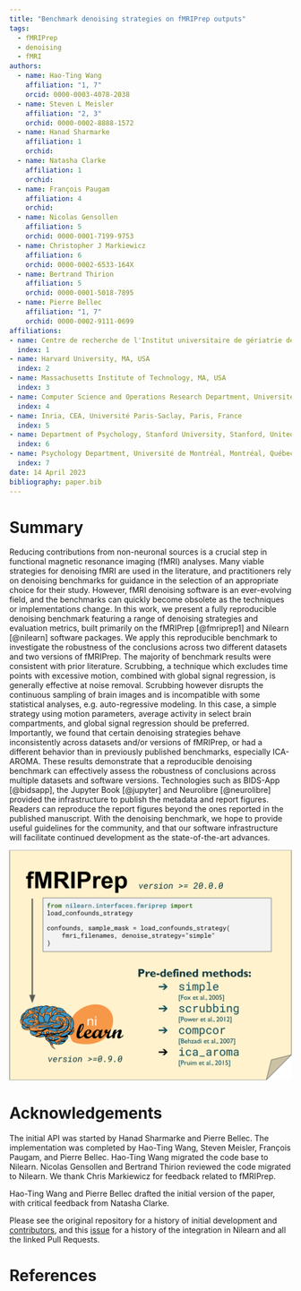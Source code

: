 ```yaml
---
title: "Benchmark denoising strategies on fMRIPrep outputs"
tags:
  - fMRIPrep
  - denoising
  - fMRI
authors:
  - name: Hao-Ting Wang
    affiliation: "1, 7"
    orcid: 0000-0003-4078-2038
  - name: Steven L Meisler
    affiliation: "2, 3"
    orchid: 0000-0002-8888-1572
  - name: Hanad Sharmarke
    affiliation: 1
    orchid:
  - name: Natasha Clarke
    affiliation: 1
    orchid: 
  - name: François Paugam
    affiliation: 4
    orchid:
  - name: Nicolas Gensollen
    affiliation: 5
    orchid: 0000-0001-7199-9753
  - name: Christopher J Markiewicz
    affiliation: 6
    orchid: 0000-0002-6533-164X
  - name: Bertrand Thirion
    affiliation: 5
    orchid: 0000-0001-5018-7895
  - name: Pierre Bellec
    affiliation: "1, 7"
    orchid: 0000-0002-9111-0699
affiliations:
- name: Centre de recherche de l'Institut universitaire de gériatrie de Montréal (CRIUGM), Montréal, Québec, Canada
  index: 1
- name: Harvard University, MA, USA
  index: 2
- name: Massachusetts Institute of Technology, MA, USA
  index: 3
- name: Computer Science and Operations Research Department, Université de Montréal, Montréal, Québec, Canada
  index: 4
- name: Inria, CEA, Université Paris-Saclay, Paris, France
  index: 5
- name: Department of Psychology, Stanford University, Stanford, United States
  index: 6
- name: Psychology Department, Université de Montréal, Montréal, Québec, Canada
  index: 7
date: 14 April 2023
bibliography: paper.bib
---
```


# Summary

Reducing contributions from non-neuronal sources is a crucial step in functional magnetic resonance imaging (fMRI) analyses.
Many viable strategies for denoising fMRI are used in the literature, 
and practitioners rely on denoising benchmarks for guidance in the selection of an appropriate choice for their study.
However, fMRI denoising software is an ever-evolving field, and the benchmarks can quickly become obsolete as the techniques or implementations change.
In this work, we present a fully reproducible denoising benchmark featuring a range of denoising strategies and evaluation metrics,
built primarily on the fMRIPrep [@fmriprep1] and Nilearn [@nilearn] software packages.
We apply this reproducible benchmark to investigate the robustness of the conclusions across two different datasets and two versions of fMRIPrep.
The majority of benchmark results were consistent with prior literature.
Scrubbing, a technique which excludes time points with excessive motion,
combined with global signal regression, is generally effective at noise removal.
Scrubbing however disrupts the continuous sampling of brain images and is incompatible with some statistical analyses,
e.g. auto-regressive modeling. In this case, a simple strategy using motion parameters,
average activity in select brain compartments, and global signal regression should be preferred.
Importantly, we found that certain denoising strategies behave inconsistently across datasets and/or versions of fMRIPrep,
or had a different behavior than in previously published benchmarks, especially ICA-AROMA.
These results demonstrate that a reproducible denoising benchmark can effectively assess the robustness of conclusions across multiple datasets and software versions.
Technologies such as BIDS-App [@bidsapp], the Jupyter Book [@jupyter] and Neurolibre [@neurolibre] provided the infrastructure to publish the metadata and report figures.
Readers can reproduce the report figures beyond the ones reported in the published manuscript.
With the denoising benchmark, we hope to provide useful guidelines for the community, 
and that our software infrastructure will facilitate continued development as the state-of-the-art advances. 

![Overview of API.\label{top_level_fig}](./content/images/api_summary.png)

# Acknowledgements

The initial API was started by Hanad Sharmarke and Pierre Bellec. 
The implementation was completed by Hao-Ting Wang, Steven Meisler, François Paugam, and Pierre Bellec. 
Hao-Ting Wang migrated the code base to Nilearn. 
Nicolas Gensollen and Bertrand Thirion reviewed the code migrated to Nilearn. 
We thank Chris Markiewicz for feedback related to fMRIPrep.

Hao-Ting Wang and Pierre Bellec drafted the initial version of the paper, with critical feedback from Natasha Clarke. 

Please see the original repository for a history of initial development and [contributors](https://github.com/SIMEXP/load_confounds#contributors-), 
and this [issue](https://github.com/nilearn/nilearn/issues/2777 ) for a history of the integration in Nilearn and all the linked Pull Requests.

<!-- Funding -->

# References